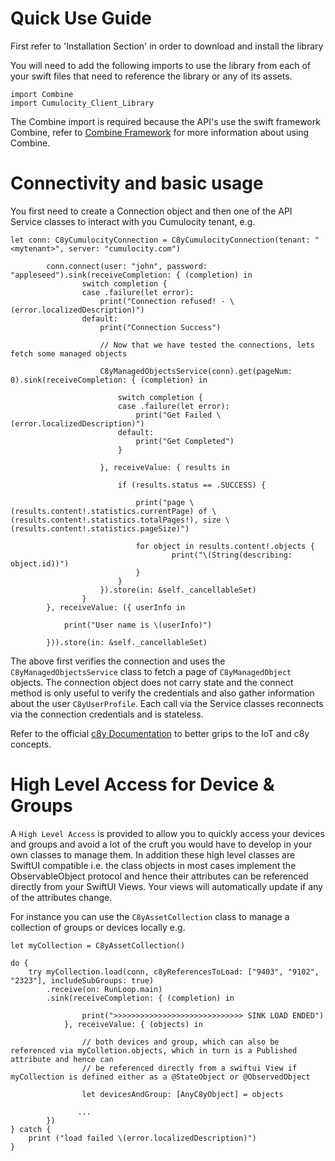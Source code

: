 # Quick Use Guide #

First refer to 'Installation Section' in order to download and install the library

You will need to add the following imports to use the library from each of your swift files
that need to reference the library or any of its assets.

```
import Combine
import Cumulocity_Client_Library
```

The Combine import is required because the API's use the swift framework Combine, refer to [Combine Framework](https://developer.apple.com/documentation/combine) for more information about using Combine.

# Connectivity and basic usage #

You first need to create a Connection object and then one of the API Service classes to interact with you Cumulocity tenant, e.g.

```
let conn: C8yCumulocityConnection = C8yCumulocityConnection(tenant: "<mytenant>", server: "cumulocity.com")

        conn.connect(user: "john", password: "appleseed").sink(receiveCompletion: { (completion) in
                switch completion {
                case .failure(let error):
                    print("Connection refused! - \(error.localizedDescription)")
                default:
                    print("Connection Success")
                    
                    // Now that we have tested the connections, lets fetch some managed objects
                    
                    C8yManagedObjectsService(conn).get(pageNum: 0).sink(receiveCompletion: { (completion) in
                    
                        switch completion {
                        case .failure(let error):
                            print("Get Failed \(error.localizedDescription)")
                        default:
                            print("Get Completed")
                        }
                        
                    }, receiveValue: { results in
                    
                        if (results.status == .SUCCESS) {
                    
                            print("page \(results.content!.statistics.currentPage) of \(results.content!.statistics.totalPages!), size \(results.content!.statistics.pageSize)")
                    
                            for object in results.content!.objects {
                                    print("\(String(describing: object.id))")
                            }
                        }
                    }).store(in: &self._cancellableSet)
                }
        }, receiveValue: ({ userInfo in
            
            print("User name is \(userInfo)")
            
        })).store(in: &self._cancellableSet)
```

The above first verifies the connection and uses the `C8yManagedObjectsService` class to fetch a page of `C8yManagedObject` objects. The connection object does not carry state and
the connect method is only useful to verify the credentials and also gather information about the user `C8yUserProfile`. Each call via the Service classes reconnects via the connection credentials and is stateless.

Refer to the official [c8y Documentation](https://cumulocity.com/guides/about-doc/intro-documentation/) to better grips to the IoT and c8y concepts.

# High Level Access for Device & Groups #

A `High Level Access` is provided to allow you to quickly access your devices and groups and avoid a lot of the cruft you would have to develop in your own classes to manage them.
In addition these high level classes are SwiftUI compatible i.e. the class objects in most cases implement the ObservableObject protocol and hence their attributes can be referenced
directly from your SwiftUI Views. Your views will automatically update if any of the attributes change.

For instance you can use the `C8yAssetCollection` class to manage a collection of groups or devices locally
e.g.

```
let myCollection = C8yAssetCollection()

do {
    try myCollection.load(conn, c8yReferencesToLoad: ["9403", "9102", "2323"], includeSubGroups: true)
        .receive(on: RunLoop.main)
        .sink(receiveCompletion: { (completion) in
                
                print(">>>>>>>>>>>>>>>>>>>>>>>>>>>>> SINK LOAD ENDED")   
            }, receiveValue: { (objects) in
            
                // both devices and group, which can also be referenced via myColletion.objects, which in turn is a Published attribute and hence can 
                // be referenced directly from a swiftui View if myCollection is defined either as a @StateObject or @ObservedObject
                 
                let devicesAndGroup: [AnyC8yObject] = objects
               
               ...
        })
} catch {
    print ("load failed \(error.localizedDescription)")
}
        
```